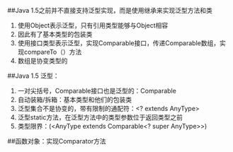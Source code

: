 ##Java 1.5之前并不直接支持泛型实现，而是使用继承来实现泛型方法和类

1. 使用Object表示泛型，只有引用类型能够与Object相容
2. 因此有了基本类型的包装类
3. 使用接口类型表示泛型，实现Comparable接口，传递Comparable数组，实现compareTo（）方法
4. 数组是协变类型的

##Java 1.5 泛型：

1. 一对尖括号<AnyType>，Comparable接口也是泛型的：Comparable<AnyType>
2. 自动装箱/拆箱：基本类型和他们的包装类
3. 泛型集合不是协变的，带有限制的通配符：<? extends AnyType>
4. 泛型static方法，在泛型方法中的类型参数位于返回类型之前
5. 类型限界：(<AnyType extends Comparable<? super AnyType>>)

##函数对象：实现Comparator<AnyType>方法
